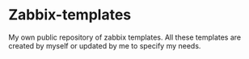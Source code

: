 Zabbix-templates
================

My own public repository of zabbix templates. All these templates are created by myself or updated by me to specify my needs.